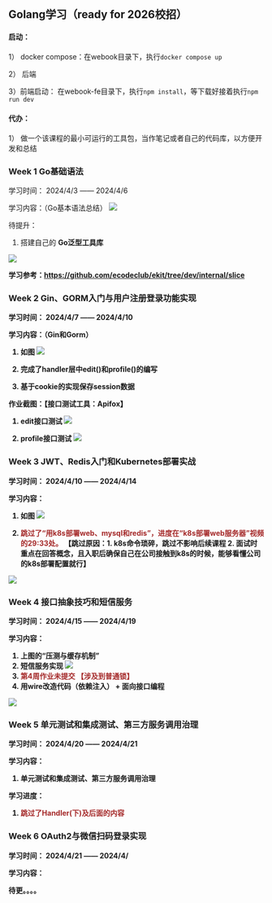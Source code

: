 ## Golang学习（ready for 2026校招）

#### 启动：

1） docker compose：在webook目录下，执行`docker compose up`

2） 后端

3）前端启动： 在webook-fe目录下，执行`npm install`，等下载好接着执行`npm run dev`

#### 代办：

1） 做一个该课程的最小可运行的工具包，当作笔记或者自己的代码库，以方便开发和总结



### Week 1 Go基础语法
学习时间： 2024/4/3 —— 2024/4/6

学习内容：（Go基本语法总结）
<img src="images/week1_syntax.png">

待提升：
1. 搭建自己的 <b>Go泛型工具库<b>
<img src="images/week1_generic_kit.png">

学习参考：https://github.com/ecodeclub/ekit/tree/dev/internal/slice

### Week 2 Gin、GORM入门与用户注册登录功能实现

学习时间： 2024/4/7 —— 2024/4/10

学习内容：（Gin和Gorm）
1. 如图
   <img src="images/week2_content.png">

2. 完成了handler层中edit()和profile()的编写
3. 基于cookie的实现保存session数据

作业截图：【接口测试工具：Apifox】

1. edit接口测试
   <img src="images/week2_edit.png">

2. profile接口测试
   <img src="images/week2_profile.png">

### Week 3 JWT、Redis入门和Kubernetes部署实战

学习时间： 2024/4/10 —— 2024/4/14

学习内容：
1. 如图
   <img src="images/week3_content.png">

2. <font color='brown'>跳过了“用k8s部署web、mysql和redis”，进度在“k8s部署web服务器”视频的29:33处。</font>
【跳过原因：1. k8s命令琐碎，跳过不影响后续课程 2. 面试时重点在回答概念，且入职后确保自己在公司接触到k8s的时候，能够看懂公司的k8s部署配置就行】

<img src="images/week3_content_k8s.png">

### Week 4 接口抽象技巧和短信服务

学习时间： 2024/4/15 —— 2024/4/19

学习内容：
1. 上图的“压测与缓存机制”
2. 短信服务实现
   <img src="images/week4_message.png">
3. <font color='brown'>第4周作业未提交 【涉及到普通锁】</font>
4. 用wire改造代码（依赖注入） + 面向接口编程

<img src="images/week4_wire.png">

### Week 5 单元测试和集成测试、第三方服务调用治理

学习时间： 2024/4/20 —— 2024/4/21

学习内容：
1. 单元测试和集成测试、第三方服务调用治理

学习进度：
1. <font color='brown'>跳过了Handler(下)及后面的内容</font>

### Week 6 OAuth2与微信扫码登录实现

学习时间： 2024/4/21 —— 2024/4/

学习内容：


待更。。。。